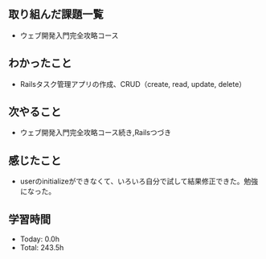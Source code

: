 ## 取り組んだ課題一覧
- ウェブ開発入門完全攻略コース
## わかったこと
- Railsタスク管理アプリの作成、CRUD（create, read, update, delete）
## 次やること
- ウェブ開発入門完全攻略コース続き,Railsつづき
## 感じたこと
- userのinitializeができなくて、いろいろ自分で試して結果修正できた。勉強になった。
## 学習時間
- Today: 0.0h
- Total: 243.5h
